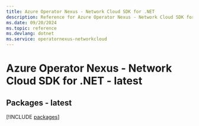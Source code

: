 ```yaml
---
title: Azure Operator Nexus - Network Cloud SDK for .NET
description: Reference for Azure Operator Nexus - Network Cloud SDK for .NET
ms.date: 09/20/2024
ms.topic: reference
ms.devlang: dotnet
ms.service: operatornexus-networkcloud
---
```

# Azure Operator Nexus - Network Cloud SDK for .NET - latest
## Packages - latest
[!INCLUDE [packages](operator-nexus---network-cloud-index.md)]
